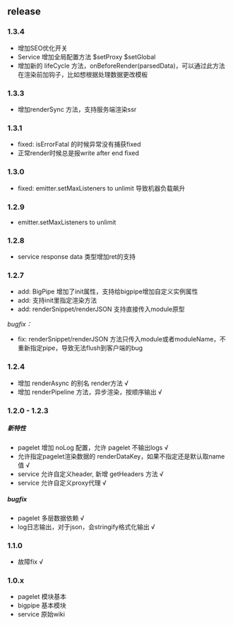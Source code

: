 ## release

### 1.3.4
- 增加SEO优化开关
- Service 增加全局配置方法 $setProxy $setGlobal
- 增加新的 lifeCycle 方法，onBeforeRender(parsedData)，可以通过此方法在渲染前加钩子，比如想根据处理数据更改模板

### 1.3.3
- 增加renderSync 方法，支持服务端渲染ssr

### 1.3.1
- fixed: isErrorFatal 的时候异常没有捕获fixed
- 正常render时候总是报write after end fixed

### 1.3.0
- fixed: emitter.setMaxListeners to unlimit 导致机器负载飙升

### 1.2.9
- emitter.setMaxListeners to unlimit

### 1.2.8
- service response data 类型增加ret的支持

### 1.2.7
- add: BigPipe 增加了init属性，支持给bigpipe增加自定义实例属性
- add: 支持init里指定渲染方法
- add: renderSnippet/renderJSON 支持直接传入module原型

*bugfix：*
- fix: renderSnippet/renderJSON 方法只传入module或者moduleName，不重新指定pipe，导致无法flush到客户端的bug


### 1.2.4
- 增加 renderAsync 的别名 render方法 √
- 增加 renderPipeline 方法，异步渲染，按顺序输出 √


### 1.2.0 - 1.2.3

##### 新特性
- pagelet 增加 noLog 配置，允许 pagelet 不输出logs √
- 允许指定pagelet渲染数据的 renderDataKey，如果不指定还是默认取name值 √
- service 允许自定义header, 新增 getHeaders 方法 √
- service 允许自定义proxy代理 √


##### bugfix
- pagelet 多层数据依赖 √
- log日志输出，对于json，会stringify格式化输出 √

### 1.1.0
- 故障fix √

### 1.0.x

- pagelet 模块基本
- bigpipe 基本模块
- service 原始wiki
